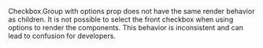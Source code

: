 Checkbox.Group with options prop does not have the same render behavior as children. It is not possible to select the front checkbox when using options to render the components. This behavior is inconsistent and can lead to confusion for developers.
